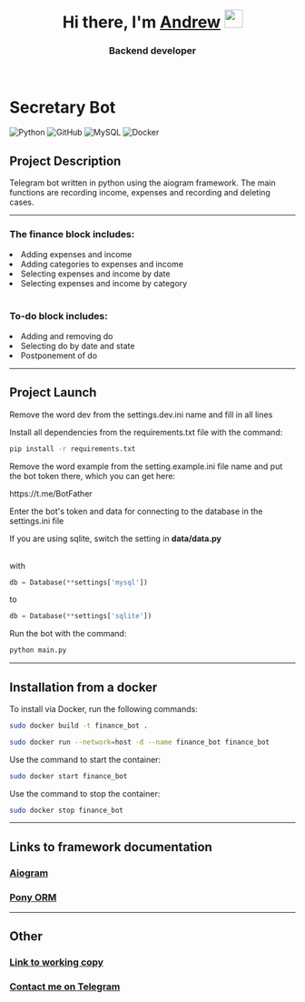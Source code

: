 <h1 align="center">Hi there, I'm <a href="https://github.com/kkid404" target="_blank">Andrew</a> 
<img src="https://github.com/blackcater/blackcater/raw/main/images/Hi.gif" height="32"/></h1>

<h3 align="center">Backend developer</h3>

<br>

<h1>Secretary Bot</h1>


![Python](https://img.shields.io/badge/python-3670A0?style=for-the-badge&logo=python&logoColor=ffdd54)
![GitHub](https://img.shields.io/badge/github-%23121011.svg?style=for-the-badge&logo=github&logoColor=white)
![MySQL](https://img.shields.io/badge/mysql-%2300f.svg?style=for-the-badge&logo=mysql&logoColor=white)
![Docker](https://img.shields.io/badge/docker-%230db7ed.svg?style=for-the-badge&logo=docker&logoColor=white)

<h2>Project Description</h2>

<p>Telegram bot written in python using the aiogram framework. The main functions are recording income, expenses and recording and deleting cases.</p>
<hr>
<h3>The finance block includes: </h3>
<li>Adding expenses and income</li>
<li>Adding categories to expenses and income</li>
<li>Selecting expenses and income by date</li>
<li>Selecting expenses and income by category</li>
<br>
<h3>To-do block includes: </h3>
<li>Adding and removing do</li>
<li>Selecting do by date and state</li>
<li>Postponement of do</li>
<hr>

<h2>Project Launch </h2>

<p>
Remove the word dev from the settings.dev.ini name and fill in all lines
</p>

<p>
Install all dependencies from the requirements.txt file with the command:
</p>

```bash
pip install -r requirements.txt
```
<p>
Remove the word example from the setting.example.ini file name and put the bot token there, which you can get here: 
</p><a>https://t.me/BotFather</a>
<p>
Enter the bot's token and data for connecting to the database in the settings.ini file
</p>

If you are using sqlite, switch the setting in **data/data.py**
<br>
<br>

with
```python
db = Database(**settings['mysql'])
```
to 
```python
db = Database(**settings['sqlite'])
```
Run the bot with the command:

```bash
python main.py
```
<hr>
<h2>Installation from a docker</h2>
<p>
    To install via Docker, run the following commands:
</p>

```bash
sudo docker build -t finance_bot .
```

```bash
sudo docker run --network=host -d --name finance_bot finance_bot
```
<p>
Use the command to start the container:
</p>

```bash
sudo docker start finance_bot
```

<p>
Use the command to stop the container:
</p>

```bash
sudo docker stop finance_bot
```

<hr>
<h2>Links to framework documentation</h2>
<h3><a href="https://docs.aiogram.dev/en/latest/" target="_blank">Aiogram</a></h3>
<h3><a href="https://docs.ponyorm.org/" target="_blank">Pony ORM</a></h3>

<hr>
<h2>Other</h2>
<h3><a href="https://t.me/secretartattooBot" target="_blank">Link to working copy</a></h3>
<h3><a href="https://t.me/kkidy" target="_blank">Contact me on Telegram</a></h3>

